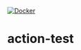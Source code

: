 [![Docker](https://github.com/klojtas/action-test/workflows/Docker/badge.svg)](https://github.com/klojtas/action-test/actions/workflows/docker-publish.yml)
# action-test
